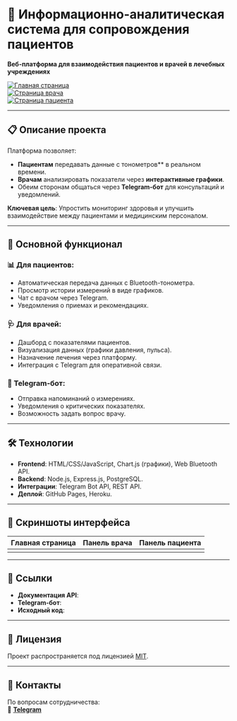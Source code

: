 # 🏥 Информационно-аналитическая система для сопровождения пациентов

**Веб-платформа для взаимодействия пациентов и врачей в лечебных учреждениях**

[![Главная страница](https://img.shields.io/badge/Демо-Главная_страница-blue?style=for-the-badge)](https://emptyyyyyyy.github.io/IAS/src/html/index.html)  
[![Страница врача](https://img.shields.io/badge/Демо-Панель_врача-success?style=for-the-badge)](https://emptyyyyyyy.github.io/IAS/src/html/doctor.html)  
[![Страница пациента](https://img.shields.io/badge/Демо-Панель_пациента-orange?style=for-the-badge)](https://emptyyyyyyy.github.io/IAS/src/html/patient.html)

---

## 📋 Описание проекта

Платформа позволяет:
- **Пациентам** передавать данные с тонометров** в реальном времени.
- **Врачам** анализировать показатели через **интерактивные графики**.
- Обеим сторонам общаться через **Telegram-бот** для консультаций и уведомлений.

**Ключевая цель**: Упростить мониторинг здоровья и улучшить взаимодействие между пациентами и медицинским персоналом.

---

## 🚀 Основной функционал

### 📊 Для пациентов:
- Автоматическая передача данных с Bluetooth-тонометра.
- Просмотр истории измерений в виде графиков.
- Чат с врачом через Telegram.
- Уведомления о приемах и рекомендациях.

### 🩺 Для врачей:
- Дашборд с показателями пациентов.
- Визуализация данных (графики давления, пульса).
- Назначение лечения через платформу.
- Интеграция с Telegram для оперативной связи.

### 🤖 Telegram-бот:
- Отправка напоминаний о измерениях.
- Уведомления о критических показателях.
- Возможность задать вопрос врачу.

---

## 🛠 Технологии

- **Frontend**: HTML/CSS/JavaScript, Chart.js (графики), Web Bluetooth API.
- **Backend**: Node.js, Express.js, PostgreSQL.
- **Интеграции**: Telegram Bot API, REST API.
- **Деплой**: GitHub Pages, Heroku.

---

## 📸 Скриншоты интерфейса

| Главная страница | Панель врача | Панель пациента |
|------------------|--------------|-----------------|
|  |  |  |

---

## 🔗 Ссылки

- **Документация API**: 
- **Telegram-бот**: 
- **Исходный код**: 

---

## 📄 Лицензия

Проект распространяется под лицензией [MIT](https://opensource.org/licenses/MIT).

---

## 📧 Контакты

По вопросам сотрудничества:    
🔗 **[Telegram](https://t.me/fiz_i_k)**
